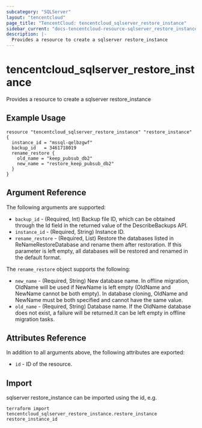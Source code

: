 ```yaml
---
subcategory: "SQLServer"
layout: "tencentcloud"
page_title: "TencentCloud: tencentcloud_sqlserver_restore_instance"
sidebar_current: "docs-tencentcloud-resource-sqlserver_restore_instance"
description: |-
  Provides a resource to create a sqlserver restore_instance
---
```


# tencentcloud_sqlserver_restore_instance

Provides a resource to create a sqlserver restore_instance

## Example Usage

```hcl
resource "tencentcloud_sqlserver_restore_instance" "restore_instance" {
  instance_id = "mssql-qelbzgwf"
  backup_id   = 3461718019
  rename_restore {
    old_name = "keep_pubsub_db2"
    new_name = "restore_keep_pubsub_db2"
  }
}
```

## Argument Reference

The following arguments are supported:

* `backup_id` - (Required, Int) Backup file ID, which can be obtained through the Id field in the returned value of the DescribeBackups API.
* `instance_id` - (Required, String) Instance ID.
* `rename_restore` - (Required, List) Restore the databases listed in ReNameRestoreDatabase and rename them after restoration. If this parameter is left empty, all databases will be restored and renamed in the default format.

The `rename_restore` object supports the following:

* `new_name` - (Required, String) New database name. In offline migration, OldName will be used if NewName is left empty (OldName and NewName cannot be both empty). In database cloning, OldName and NewName must be both specified and cannot have the same value.
* `old_name` - (Required, String) Database name. If the OldName database does not exist, a failure will be returned.It can be left empty in offline migration tasks.

## Attributes Reference

In addition to all arguments above, the following attributes are exported:

* `id` - ID of the resource.



## Import

sqlserver restore_instance can be imported using the id, e.g.

```
terraform import tencentcloud_sqlserver_restore_instance.restore_instance restore_instance_id
```

